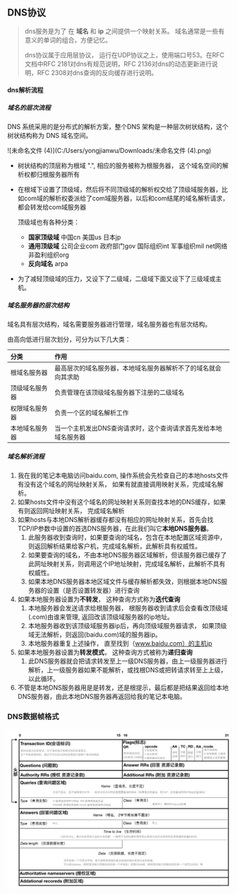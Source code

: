 ## DNS协议

> dns服务是为了 在 **域名** 和 **ip** 之间提供一个映射关系。 域名通常是一些有意义的单词的组合，方便记忆。
>
> dns协议属于应用层协议， 运行在UDP协议之上，使用端口号53。在RFC文档中RFC 2181对dns有规范说明，RFC 2136对dns的动态更新进行说明，RFC 2308对dns查询的反向缓存进行说明。

#### dns解析流程

##### 域名的层次流程

 DNS 系统采用的是分布式的解析方案，整个DNS 架构是一种层次树状结构，这个树状结构称为 DNS 域名空间。

![未命名文件 (4)](C:/Users/yongjianwu/Downloads/未命名文件 (4).png) 

- 树状结构的顶层称为根域 ".", 相应的服务被称为根服务器， 这个域名空间的解析权都归根服务器所有

- 在根域下设置了顶级域，然后将不同顶级域的解析权交给了顶级域服务器，比如com域的解析权委派给了com域服务器，以后和com结尾的域名解析请求，都会转发给com域服务器

  顶级域也有各种分类：

  - **国家顶级域**  中国cn  美国us  日本jp
  - **通用顶级域**  公司企业com 政府部门gov 国际组织int 军事组织mil net网络 非盈利组织org
  - **反向域名**      arpa

- 为了减轻顶级域的压力，又设下了二级域，二级域下面又设下了三级域或主机。

##### 域名服务器的层次结构

 域名具有层次结构，域名需要服务器进行管理，域名服务器也有层次结构。

由高向低进行层次划分，可分为以下几大类：

| 分类           | 作用                                                         |
| :------------- | :----------------------------------------------------------- |
| 根域名服务器   | 最高层次的域名服务器，本地域名服务器解析不了的域名就会向其求助 |
| 顶级域名服务器 | 负责管理在该顶级域名服务器下注册的二级域名                   |
| 权限域名服务器 | 负责一个区的域名解析工作                                     |
| 本地域名服务器 | 当一个主机发出DNS查询请求时，这个查询请求首先发给本地域名服务器 |

##### 域名解析流程  

1. 我在我的笔记本电脑访问baidu.com, 操作系统会先检查自己的本地hosts文件有没有这个域名的网址映射关系， 如果有就直接调用映射关系，完成域名解析。
2. 如果hosts文件中没有这个域名的网址映射关系则查找本地的DNS缓存，如果有则返回网址映射关系， 完成域名解析
3. 如果hosts与本地DNS解析器缓存都没有相应的网址映射关系，首先会找TCP/IP参数中设置的首选DNS服务器，在此我们叫它**本地DNS服务器**。 
   1. 此服务器收到查询时，如果要查询的域名，包含在本地配置区域资源中，则返回解析结果给客户机，完成域名解析，此解析具有权威性。
   2. 如果要查询的域名，不由本地DNS服务器区域解析，但该服务器已缓存了此网址映射关系，则调用这个IP地址映射，完成域名解析，此解析不具有权威性。
   3. 如果本地DNS服务器本地区域文件与缓存解析都失效，则根据本地DNS服务器的设置（是否设置转发器）进行查询
4. 如果本地服务器设置为**不转发**，  这种查询方式称为**迭代查询**
   1. 本地服务器会发送请求给根服务器， 根服务器收到请求后会查看改顶级域(.com)由谁来管理, 返回改该顶级域服务器的ip地址。
   2. 本地服务器收到该顶级域服务器ip后，再向顶级域服务器请求， 如果顶级域无法解析，则返回(baidu.com)域的服务器ip。
   3. 本地服务器重复上述操作， 直至找到（www.baidu.com）的主机ip
5. 如果本地服务器设置为**转发模式**， 这种查询方式被称为**递归查询**
   1. 此DNS服务器就会把请求转发至上一级DNS服务器，由上一级服务器进行解析，上一级服务器如果不能解析，或找根DNS或把转请求转至上上级，以此循环。
6. 不管是本地DNS服务器用是是转发，还是根提示，最后都是把结果返回给本地DNS服务器，由此本地DNS服务器再返回给我的笔记本电脑。



### DNS数据帧格式

![在这里插入图片描述](dns协议.assets/watermark,type_ZmFuZ3poZW5naGVpdGk,shadow_10,text_aHR0cHM6Ly9ibG9nLmNzZG4ubmV0L3FxXzI3MDY4ODQ1,size_16,color_FFFFFF,t_70.png)






























